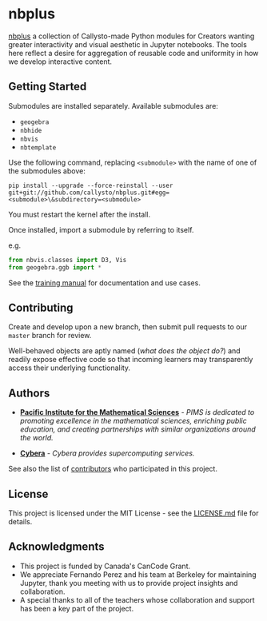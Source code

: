 # nbplus

[nbplus](https://github.com/callysto/nbplus) a collection of Callysto-made Python modules for Creators wanting greater interactivity and visual aesthetic in Jupyter notebooks. The tools here reflect a desire for aggregation of reusable code and uniformity in how we develop interactive content.

## Getting Started

Submodules are installed separately. Available submodules are:

* `geogebra`
* `nbhide`
* `nbvis`
* `nbtemplate`

Use the following command, replacing `<submodule>` with the name of one of the submodules above:

`pip install --upgrade --force-reinstall --user git+git://github.com/callysto/nbplus.git#egg=<submodule>\&subdirectory=<submodule>`

You must restart the kernel after the install.

Once installed, import a submodule by referring to itself.

e.g.

```python
from nbvis.classes import D3, Vis
from geogebra.ggb import *
```

See the [training manual](https://training.callysto.ca/extensions/nbplus) for documentation and use cases.

## Contributing

Create and develop upon a new branch, then submit pull requests to our `master` branch for review.

Well-behaved objects are aptly named (_what does the object do?_) and readily expose effective code so that incoming learners may transparently access their underlying functionality.

## Authors

* [**Pacific Institute for the Mathematical Sciences**](http://www.pims.math.ca) - *PIMS is dedicated to promoting excellence in the mathematical sciences, enriching public education, and creating partnerships with similar organizations around the world.* 

* [**Cybera**](https://www.cybera.ca) - *Cybera provides supercomputing services.* 

See also the list of [contributors](https://github.com/callysto/nbplus/graphs/contributors) who participated in this project.

## License

This project is licensed under the MIT License - see the [LICENSE.md](LICENSE.md) file for details.

## Acknowledgments

* This project is funded by Canada's CanCode Grant.
* We appreciate Fernando Perez and his team at Berkeley for maintaining Jupyter, thank you meeting with us to provide project insights and collaboration.
* A special thanks to all of the teachers whose collaboration and support has been a key part of the project.
